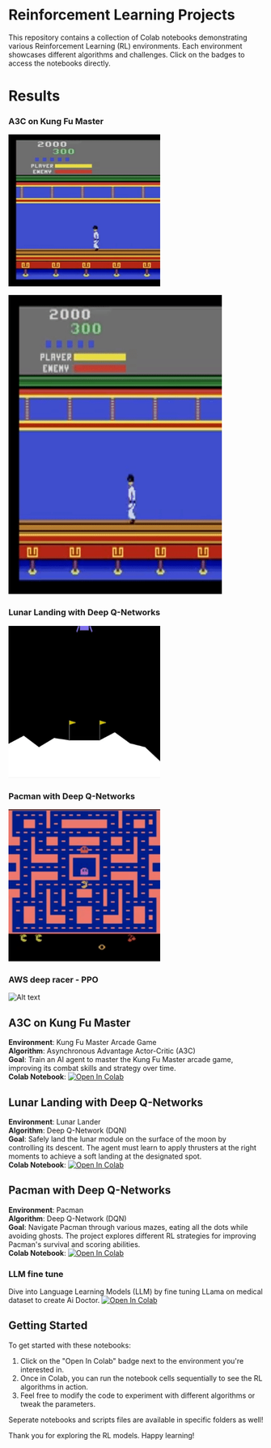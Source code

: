# Reinforcement Learning Projects

This repository contains a collection of Colab notebooks demonstrating various Reinforcement Learning (RL) environments. Each environment showcases different algorithms and challenges. Click on the badges to access the notebooks directly.

# Results

### A3C on Kung Fu Master

<img src="results/gifs/KungFu.gif" width="300" height="300" alt="Alt text">

![img](results/gifs/KungFu.gif)

### Lunar Landing with Deep Q-Networks

<img src="results/gifs/moon.gif" width="300" height="300" alt="Alt text">

### Pacman with Deep Q-Networks

<img src="results/gifs/pacman.gif" width="300" height="300" alt="Alt text">

### AWS deep racer - PPO

<img src="results/gifs/aws_deep_racer_2.gif" width="300" height="300" alt="Alt text">

## A3C on Kung Fu Master

**Environment**: Kung Fu Master Arcade Game  
**Algorithm**: Asynchronous Advantage Actor-Critic (A3C)  
**Goal**: Train an AI agent to master the Kung Fu Master arcade game, improving its combat skills and strategy over time.  
**Colab Notebook**: [![Open In Colab](https://colab.research.google.com/assets/colab-badge.svg)](https://colab.research.google.com/drive/1bG7xTR0a7jfnuNar95ZRKARWdM2Yt3Ot?usp=sharing)

## Lunar Landing with Deep Q-Networks

**Environment**: Lunar Lander  
**Algorithm**: Deep Q-Network (DQN)  
**Goal**: Safely land the lunar module on the surface of the moon by controlling its descent. The agent must learn to apply thrusters at the right moments to achieve a soft landing at the designated spot.  
**Colab Notebook**: [![Open In Colab](https://colab.research.google.com/assets/colab-badge.svg)](https://colab.research.google.com/drive/1tCVgMSGpgeSafpUNDd9gmyBGSXXwa0z3?usp=sharing)

## Pacman with Deep Q-Networks

**Environment**: Pacman  
**Algorithm**: Deep Q-Network (DQN)  
**Goal**: Navigate Pacman through various mazes, eating all the dots while avoiding ghosts. The project explores different RL strategies for improving Pacman's survival and scoring abilities.  
**Colab Notebook**: [![Open In Colab](https://colab.research.google.com/assets/colab-badge.svg)](https://colab.research.google.com/drive/1mTYEZmGm04Su7ero_4Uyf68g3k37-NBu?usp=sharing)

### LLM fine tune

Dive into Language Learning Models (LLM) by fine tuning LLama on medical dataset to create Ai Doctor.
[![Open In Colab](https://colab.research.google.com/assets/colab-badge.svg)](https://colab.research.google.com/drive/1x07SoAGuwVWEok0sxhGeTeykpy1rp7ie?usp=sharing)

## Getting Started

To get started with these notebooks:

1. Click on the "Open In Colab" badge next to the environment you're interested in.
2. Once in Colab, you can run the notebook cells sequentially to see the RL algorithms in action.
3. Feel free to modify the code to experiment with different algorithms or tweak the parameters.

Seperate notebooks and scripts files are available in specific folders as well!

Thank you for exploring the RL models. Happy learning!
